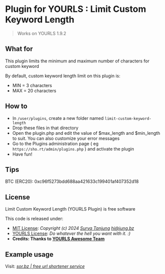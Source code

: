 # Plugin for YOURLS : Limit Custom Keyword Length

> Works on YOURLS 1.9.2

## What for

This plugin limits the minimum and maximum number of characters for custom keyword

By default, custom keyword length limit on this plugin is:
  * MIN = 3 characters
  * MAX = 20 characters

## How to

* In `/user/plugins`, create a new folder named `limit-custom-keyword-length`
* Drop these files in that directory
* Open the plugin.php and edit the value of $max_length and $min_length to suit. You can also customize your error messages
* Go to the Plugins administration page ( eg `https://sho.rt/admin/plugins.php` ) and activate the plugin 
* Have fun!

## Tips

BTC (ERC20): 0xc96f5273bdd688aa421633c199401af407352d18

## License

Limit Custom Keyword Length (YOURLS Plugin) is free software

This code is released under:
* [MIT License](https://github.com/suryatanjung/yourls-limit-custom-keyword-length/blob/main/LICENSE): *Copyright (c) 2024 [Surya Tanjung](https://jung.bz/) [hi@jung.bz](mailto:hi@jung.bz)*
* [YOURLS License](https://github.com/YOURLS/YOURLS): *Do whatever the hell you want with it. :)*
* **Credits: Thanks to [YOURLS Awesome Team](https://github.com/YOURLS/YOURLS/graphs/contributors)**

## Example usage

Visit: *[sor.bz | free url shortener service](https://sor.bz)*
